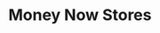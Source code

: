 ---
title: Money Now Stores
slug: money-now-stores
updated-on: '2024-05-30T13:44:31.749Z'
created-on: '2024-05-30T13:41:46.671Z'
published-on: '2024-05-30T13:54:32.469Z'
f_city-state-2:
- cms/city/galion-oh.md
- cms/city/brunswick-oh.md
- cms/city/chardon-oh.md
- cms/city/fulton-oh.md
- cms/city/loudonville-oh.md
f_locations:
- cms/payday-loan/money-now-stores-21664.md
- cms/payday-loan/money-now-stores-21665.md
- cms/payday-loan/money-now-stores-21666.md
- cms/payday-loan/money-now-stores-21667.md
- cms/payday-loan/money-now-stores-21668.md
- cms/payday-loan/money-now-stores-21669.md
f_states:
- cms/state/ohio.md
layout: '[company].html'
tags: company
---